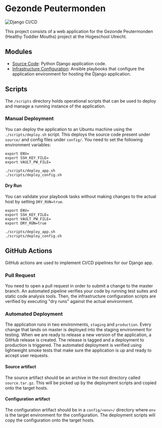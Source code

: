 # Gezonde Peutermonden

![Django CI/CD](https://github.com/uashogeschoolutrecht/gzpmonden/actions/workflows/django.yml/badge.svg)

This project consists of a web application for the Gezonde Peutermonden (Healthy Toddler Mouths) project at the Hogeschool Utrecht.

## Modules

- [Source Code](./source/README.md): Python Django application code.
- [Infrastructure Configuration](./ansible/README.md): Ansible playbooks that configure the application environment for hosting the Django application.

## Scripts

The `/scripts` directory holds operational scripts that can be used to deploy and manage a running instance of the application.

### Manual Deployment

You can deploy the application to an Ubuntu machine using the `./scripts/deploy.sh` script. This deploys the source code present under `source/` and config files under `config/`.
You need to set the following environment variables:

```shell
export ENV=
export SSH_KEY_FILE=
export VAULT_PW_FILE=

./scripts/deploy_app.sh
./scripts/deploy_config.sh
```

#### Dry Run

You can validate your playbook tasks without making changes to the actual host by setting `DRY_RUN=true`.

```shell
export ENV=
export SSH_KEY_FILE=
export VAULT_PW_FILE=
export DRY_RUN=true

./scripts/deploy_app.sh
./scripts/deploy_config.sh
```

## GitHub Actions

GitHub actions are used to implement CI/CD pipelines for our Django app.

### Pull Request

You need to open a pull request in order to submit a change to the master branch. An automated pipeline verifies your code by running test suites and static code analysis tools. Then, the infrastructure configuration scripts are verified by executing "dry runs" against the actual environment.

### Automated Deployment

The application runs in two environments, `staging` and `production`. Every change that lands on master is deployed into the staging environment for testing. When we are ready to release a new version of the application, a GitHub release is created. The release is tagged and a deployment to production is triggered. The automated deployment is verified using lightweight smoke tests that make sure the application is up and ready to accept user requests.

#### Source artifact

The source artifact should be an archive in the root directory called `source.tar.gz`. This will be picked up by the deployment scripts and copied onto the target hosts.

#### Configuration artifact

The configuration artifact should be in a `config/<env>/` directory where `env` is the target environment for the configuration. The deployment scripts will copy the configuration onto the target hosts.
